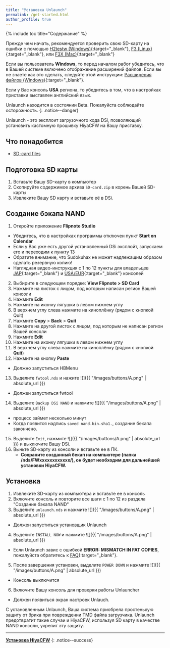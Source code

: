 ```yaml
---
title: "Установка Unlaunch"
permalink: /get-started.html
author_profile: true
---
```


{% include toc title="Содержание" %}


Прежде чем начать, рекомендуется проверить свою SD-карту на ошибки с помощью 
[H2testw (Windows)](https://3ds.customfw.xyz/h2testw-windows){:target="_blank"}, [F3 (Linux)](https://3ds.customfw.xyz/f3-linux){:target="_blank"}, или [F3X (Mac)](https://3ds.customfw.xyz/f3x-mac){:target="_blank"}<br>

Если вы пользователь **Windows**, то перед началом работ убедитесь, что в Вашей системе включено отображение расширений файлов. Если вы не знаете как это сделать, следуйте этой инструкции: [Расширения файлов (Windows)](https://3ds.customfw.xyz/file-extensions-windows){:target="_blank"}.


Если у Вас консоль **USA** региона, то убедитесь в том, что в настройках приставки выставлен английский язык.


Unlaunch находится в состоянии Beta. Пожалуйста соблюдайте осторожность.
{: .notice--danger}



Unlaunch - это эксплоит загрузочного кода DSi, позволяющий установить кастомную прошивку HiyaCFW на Вашу приставку.

## Что понадобится 
- [SD-card files](files/SD-card.zip)


## Подготовка SD карты
1. Вставьте Вашу SD-карту в компьютер
2. Скопируйте содержимое архива `SD-card.zip` в корень Вашей SD-карты
3. Извлеките Вашу SD карту и вставьте её в DSi.


## Создание бэкапа NAND
1. Откройте приложение **Flipnote Studio**
- Убедитесь, что в настройках программы отключен пункт **Start on Calendar**
- Если у Вас уже есть другой установленный DSi эксплойт, запускаем его и переходим к пункту 13
- Обратите внимание, что Sudokuhax не может надлежащим образом сделать резервную копию!
- Наглядная видео-инструкция с 1 по 12 пункты для владельцев [JAP](files/jap1.mp4){:target="_blank"} и [USA/EUR](files/ue1.mp4){:target="_blank"} консолей 
2. Выбирите в следующем порядке: **View Flipnote > SD Card**
3. Нажмите на листок с лицом, под которым написан регион Вашей консоли
4. Нажмите **Edit**
5. Нажмите на иконку лягушки в левом нижнем углу
6. В верхнем углу слева нажмите на киноплёнку (рядом с кнопкой Quit)
7. Нажмите **Copy** > **Back** > **Quit**
8. Нажмите на другой листок с лицом, под которым не написан регион Вашей консоли
9. Нажмите **Edit**
10. Нажмите на иконку лягушки в левом нижнем углу
11. В верхнем углу слева нажмите на киноплёнку (рядом с кнопкой **Quit**)
12. Нажмите на кнопку **Paste**
- Должно запуститься HBMenu
13. Выделите `fwtool.nds` и нажите ![]({{ "/images/buttons/A.png" | absolute_url }})  
- Должен запуститься fwtool
14. Выделите `Backup DSi NAND` и нажмите ![]({{ "/images/buttons/A.png" | absolute_url }})  
- процесс займет несколько минут
- Когда появится надпись `saved nand.bin.sha1.`, создание бекапа закончено.
15. Выделите  `Exit`, нажмите ![]({{ "/images/buttons/A.png" | absolute_url }}) и выключите Вашу DSi.
16. Выньте SD-карту из консоли и вставьте ее в ПК.
	- **Сохраните созданный бекап на компьютере (папка /nds/FWхххххххххххх/), он будет необходим для дальнейшей установки HiyaCFW.**

## Установка
1. Извлеките SD-карту из компьютера и вставьте ее в консоль
2. Включите консоль и повторите все шаги с 1 по 12 из раздела "Создание бэкапа NAND"
3. Выделите `unlaunch.nds` и нажмите ![]({{ "/images/buttons/A.png" | absolute_url }})  
- Должен запуститься установщик Unlaunch
4. Выделите `INSTALL NOW` и нажмите ![]({{ "/images/buttons/A.png" | absolute_url }})  
- Если Unlaunch завис с ошибкой **ERROR: MISMATCH IN FAT COPIES**, пожалуйста обратитесь к [FAQ](faq){:target="_blank"}.
5. После завершения установки, выделите `POWER DOWN` и нажмите ![]({{ "/images/buttons/A.png" | absolute_url }})  
- Консоль выключится
6. Включите Вашу консоль для проверки работы Unlauncher
- Должен появиться экран настроек Unlauch.

С установленным Unlaunch, Ваша система приобрела простенькую защиту от брика при повреждении TMD файла загрузчика. Unlaunch предотвратит такие случаи и HiyaCFW, используя SD карту в качестве NAND консоли, укрепит эту защиту.

___

[**Установка HiyaCFW**](installing-hiyaCFW)
{: .notice--success}
